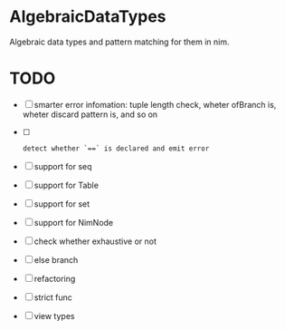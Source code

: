 # AlgebraicDataTypes
Algebraic data types and pattern matching for them in nim.

# TODO
- [ ] smarter error infomation: tuple length check, wheter ofBranch is, wheter discard pattern is,  and so on
- [ ]     detect whether `==` is declared and emit error

- [ ] support for seq
- [ ] support for Table
- [ ] support for set
- [ ] support for NimNode

- [ ] check whether exhaustive or not
- [ ] else branch


- [ ] refactoring

- [ ] strict func
- [ ] view types